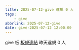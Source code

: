 ```yaml
---
title: 2025-07-12-give 違規 0 人
tags:
    - give
abbrlink: 2025-07-12-give
date: give-2025-07-12 12:00:00
---
```

give 板 [板規連結](https://www.ptt.cc/bbs/give/M.1612495900.A.C32.html)
昨天違規 0 人
